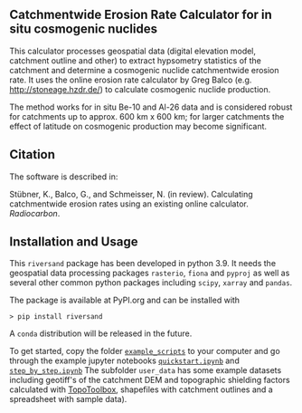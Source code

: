 Catchmentwide Erosion Rate Calculator for in situ cosmogenic nuclides 
---------------------------------------------------------------------

This calculator processes geospatial data (digital elevation model, catchment
outline and other) to extract hypsometry statistics of the catchment and
determine a cosmogenic nuclide catchmentwide erosion rate. It uses the online
erosion rate calculator by Greg Balco (e.g. http://stoneage.hzdr.de/) to
calculate cosmogenic nuclide production.

The method works for in situ Be-10 and Al-26 data and is considered
robust for catchments up to approx. 600 km x 600 km; for larger catchments
the effect of latitude on cosmogenic production may become significant.

Citation
--------

The software is described in:

Stübner, K., Balco, G., and Schmeisser, N. (in review). Calculating catchmentwide erosion rates using an existing online calculator. *Radiocarbon*. 

Installation and Usage
----------------------

This `riversand` package has been developed in python 3.9. It needs the
geospatial data processing packages `rasterio`, `fiona` and `pyproj` as 
well as several other common python packages including `scipy`, `xarray`
and `pandas`.

The package is available at PyPI.org and can be installed with
```
> pip install riversand
```
A `conda` distribution will be released in the future.

To get started, copy the  folder [`example_scripts`](https://github.com/kstueb/riversand/tree/main/riversand/example_scripts)
to your computer and go through the example jupyter notebooks
[`quickstart.ipynb`](https://github.com/kstueb/riversand/blob/main/riversand/example_scripts/quickstart.ipynb) and
[`step_by_step.ipynb`](https://github.com/kstueb/riversand/blob/main/riversand/example_scripts/step_by_step.ipynb)
The subfolder `user_data` has some example datasets including geotiff's
of the catchment DEM and topographic shielding factors calculated with
[TopoToolbox](https://topotoolbox.wordpress.com),
shapefiles with catchment outlines and a spreadsheet with sample data).

